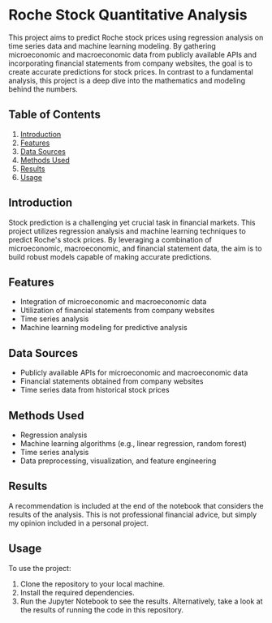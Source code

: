# Roche Stock Quantitative Analysis

This project aims to predict Roche stock prices using regression analysis on time series data and machine learning modeling. By gathering microeconomic and macroeconomic data from publicly available APIs and incorporating financial statements from company websites, the goal is to create accurate predictions for stock prices. In contrast to a fundamental analysis, this project is a deep dive into the mathematics and modeling behind the numbers.

## Table of Contents
1. [Introduction](#introduction)
2. [Features](#features)
3. [Data Sources](#data-sources)
4. [Methods Used](#methods-used)
5. [Results](#results)
6. [Usage](#usage)

## Introduction

Stock prediction is a challenging yet crucial task in financial markets. This project utilizes regression analysis and machine learning techniques to predict Roche's stock prices. By leveraging a combination of microeconomic, macroeconomic, and financial statement data, the aim is to build robust models capable of making accurate predictions.

## Features

- Integration of microeconomic and macroeconomic data
- Utilization of financial statements from company websites
- Time series analysis
- Machine learning modeling for predictive analysis

## Data Sources

- Publicly available APIs for microeconomic and macroeconomic data
- Financial statements obtained from company websites
- Time series data from historical stock prices

## Methods Used

- Regression analysis
- Machine learning algorithms (e.g., linear regression, random forest)
- Time series analysis
- Data preprocessing, visualization, and feature engineering

## Results

A recommendation is included at the end of the notebook that considers the results of the analysis. This is not professional financial advice, but simply my opinion included in a personal project.

## Usage

To use the project:
1. Clone the repository to your local machine.
2. Install the required dependencies.
3. Run the Jupyter Notebook to see the results.
Alternatively, take a look at the results of running the code in this repository.
